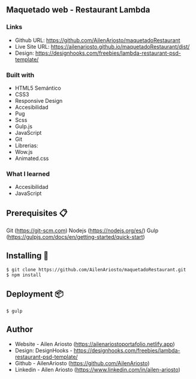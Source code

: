 ## Maquetado web - Restaurant Lambda

### Links

- Github URL: https://github.com/AilenAriosto/maquetadoRestaurant
- Live Site URL: https://ailenariosto.github.io/maquetadoRestaurant/dist/
- Design: https://designhooks.com/freebies/lambda-restaurant-psd-template/

### Built with

- HTML5 Semántico
- CSS3
- Responsive Design
- Accesibilidad
- Pug
- Scss
- Gulp.js
- JavaScript
- Git
- Librerias:
- Wow.js
- Animated.css

### What I learned

- Accesibilidad
- JavaScript


## Prerequisites 📋

Git (https://git-scm.com)
Nodejs (https://nodejs.org/es/)
Gulp (https://gulpjs.com/docs/en/getting-started/quick-start)


## Installing 🔧


```
$ git clone https://github.com/AilenAriosto/maquetadoRestaurant.git
$ npm install
```


## Deployment 📦

```
$ gulp
```


## Author

- Website - Ailen Ariosto (https://ailenariostoportafolio.netlify.app)
- Design: DesignHooks - https://designhooks.com/freebies/lambda-restaurant-psd-template/
- Github - AilenAriosto (https://github.com/AilenAriosto)
- Linkedin - Ailen Ariosto (https://www.linkedin.com/in/ailen-ariosto)